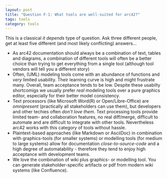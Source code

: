 ```yaml
---
layout: post
title: "Question F-1: What tools are well-suited for arc42?"
tags: tools
category: tools
---
```



This is a classical _it depends_ type of question. Ask three different people, get at least five different (and most likely conflicting) answers...

* As arc42 documentation should always be a combination of text, tables and diagrams, a combination of different tools will often be a better choice than trying to get everything from a single tool (although tool vendors will tell you a different story)
* Often, (UML) modeling tools come with an abundance of functions and _very_ limited usability. Their learning curve is high and might frustrate many. Overall, team acceptance tends to be low. Despite these usabilty shortcomigs we usually prefer _real_ modeling tools over a pure graphics editor, especially for their better model consistency.
* Text processors (like Microsoft Word(R) or Open/Libre-Office) are _omnipresent_ (practically all stakeholders can use them), but developers and other techies often _don't love them_. Text processing tools provide limited team- and collaboration features, no real diff/merge, difficult to automate and are difficult to integrate with other tools. Nevertheless arc42 works with this category of tools without hassle.
* Plaintext-based approaches (like Markdown or AsciiDoc) in combination with graphics-tools (for smaller systems) or modelling tools (for medium to large systems) allow for documentation _close-to-source-code_ and a high degree of automatability - therefore they tend to enjoy high acceptance with development teams.
* We love the combination of wiki plus graphics- or modelling tool. You can generate stakeholder-specific artifacts or pdf from modern wiki systems (like Confluence).
